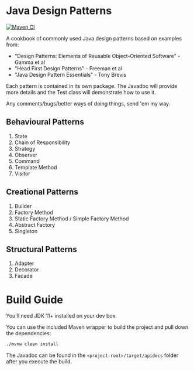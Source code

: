 # Java Design Patterns

[![Maven CI](https://github.com/gazbert/java-design-patterns/actions/workflows/maven.yml/badge.svg?branch=master)](https://github.com/gazbert/java-design-patterns/actions/workflows/maven.yml)

A cookbook of commonly used Java design patterns based on examples from: 

* "Design Patterns: Elements of Reusable Object-Oriented Software" - Gamma et al
* "Head First Design Patterns" - Freeman et al
* "Java Design Pattern Essentials" - Tony Brevis

Each pattern is contained in its own package. The Javadoc will provide more details and the Test class 
will demonstrate how to use it.

Any comments/bugs/better ways of doing things, send 'em my way.

## Behavioural Patterns

1. State
1. Chain of Responsibility
1. Strategy
1. Observer
1. Command
1. Template Method
1. Visitor

## Creational Patterns

1. Builder
1. Factory Method
1. Static Factory Method / Simple Factory Method
1. Abstract Factory
1. Singleton

## Structural Patterns

1. Adapter
1. Decorator
1. Facade

# Build Guide
You'll need JDK 11+ installed on your dev box.

You can use the included Maven wrapper to build the project and pull down the dependencies:

```bash
./mvnw clean install
```

The Javadoc can be found in the `<project-root>/target/apidocs` folder after you execute the build.